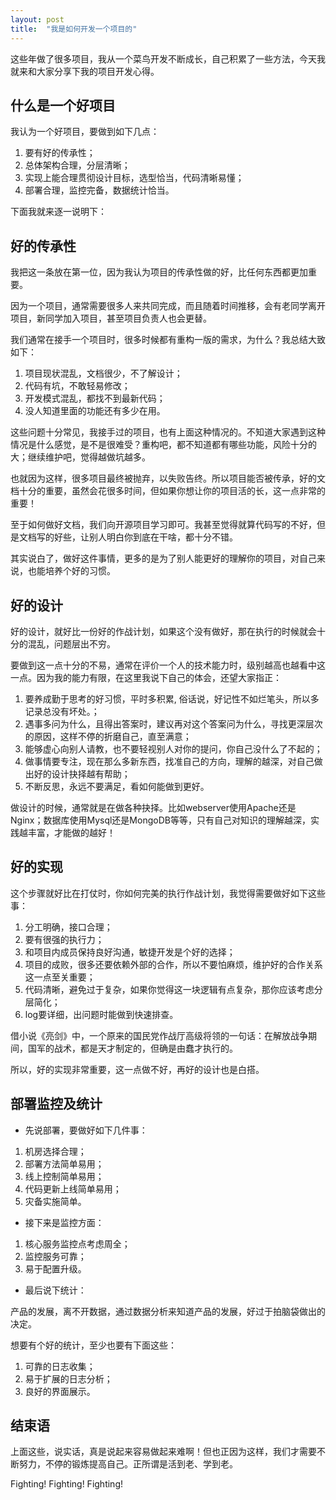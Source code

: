 ```yaml
---
layout: post
title:  "我是如何开发一个项目的"
---
```


这些年做了很多项目，我从一个菜鸟开发不断成长，自己积累了一些方法，今天我就来和大家分享下我的项目开发心得。

## 什么是一个好项目

我认为一个好项目，要做到如下几点：

1. 要有好的传承性；
1. 总体架构合理，分层清晰；
1. 实现上能合理贯彻设计目标，选型恰当，代码清晰易懂；
1. 部署合理，监控完备，数据统计恰当。

下面我就来逐一说明下：

## 好的传承性

我把这一条放在第一位，因为我认为项目的传承性做的好，比任何东西都更加重要。

因为一个项目，通常需要很多人来共同完成，而且随着时间推移，会有老同学离开项目，新同学加入项目，甚至项目负责人也会更替。

我们通常在接手一个项目时，很多时候都有重构一版的需求，为什么？我总结大致如下：

1. 项目现状混乱，文档很少，不了解设计；
1. 代码有坑，不敢轻易修改；
1. 开发模式混乱，都找不到最新代码；
1. 没人知道里面的功能还有多少在用。

这些问题十分常见，我接手过的项目，也有上面这种情况的。不知道大家遇到这种情况是什么感觉，是不是很难受？重构吧，都不知道都有哪些功能，风险十分的大；继续维护吧，觉得越做坑越多。

也就因为这样，很多项目最终被抛弃，以失败告终。所以项目能否被传承，好的文档十分的重要，虽然会花很多时间，但如果你想让你的项目活的长，这一点非常的重要！

至于如何做好文档，我们向开源项目学习即可。我甚至觉得就算代码写的不好，但是文档写的好些，让别人明白你到底在干啥，都十分不错。

其实说白了，做好这件事情，更多的是为了别人能更好的理解你的项目，对自己来说，也能培养个好的习惯。

## 好的设计

好的设计，就好比一份好的作战计划，如果这个没有做好，那在执行的时候就会十分的混乱，问题层出不穷。

要做到这一点十分的不易，通常在评价一个人的技术能力时，级别越高也越看中这一点。因为我的能力有限，在这里我说下自己的体会，还望大家指正：

1. 要养成勤于思考的好习惯，平时多积累, 俗话说，好记性不如烂笔头，所以多记录总没有坏处。；
1. 遇事多问为什么，且得出答案时，建议再对这个答案问为什么，寻找更深层次的原因，这样不停的折磨自己，直至满意；
1. 能够虚心向别人请教，也不要轻视别人对你的提问，你自己没什么了不起的；
1. 做事情要专注，现在那么多新东西，找准自己的方向，理解的越深，对自己做出好的设计抉择越有帮助；
1. 不断反思，永远不要满足，看如何能做到更好。

做设计的时候，通常就是在做各种抉择。比如webserver使用Apache还是Nginx；数据库使用Mysql还是MongoDB等等，只有自己对知识的理解越深，实践越丰富，才能做的越好！

## 好的实现

这个步骤就好比在打仗时，你如何完美的执行作战计划，我觉得需要做好如下这些事：

1. 分工明确，接口合理；
1. 要有很强的执行力；
1. 和项目内成员保持良好沟通，敏捷开发是个好的选择；
1. 项目的成败，很多还要依赖外部的合作，所以不要怕麻烦，维护好的合作关系这一点至关重要；
1. 代码清晰，避免过于复杂，如果你觉得这一块逻辑有点复杂，那你应该考虑分层简化；
1. log要详细，出问题时能做到快速排查。

借小说《亮剑》中，一个原来的国民党作战厅高级将领的一句话：在解放战争期间，国军的战术，都是天才制定的，但确是由蠢才执行的。

所以，好的实现非常重要，这一点做不好，再好的设计也是白搭。

## 部署监控及统计

- 先说部署，要做好如下几件事：

1. 机房选择合理；
1. 部署方法简单易用；
1. 线上控制简单易用；
1. 代码更新上线简单易用；
1. 灾备实施简单。

- 接下来是监控方面：

1. 核心服务监控点考虑周全；
1. 监控服务可靠；
1. 易于配置升级。

- 最后说下统计：

产品的发展，离不开数据，通过数据分析来知道产品的发展，好过于拍脑袋做出的决定。

想要有个好的统计，至少也要有下面这些：

1. 可靠的日志收集；
1. 易于扩展的日志分析；
1. 良好的界面展示。

## 结束语

上面这些，说实话，真是说起来容易做起来难啊！但也正因为这样，我们才需要不断努力，不停的锻炼提高自己。正所谓是活到老、学到老。

Fighting! Fighting! Fighting!
